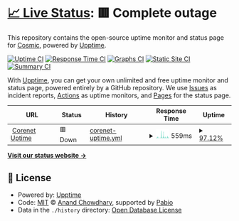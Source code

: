 # [📈 Live Status](https://cosmic-fi.github.io/corenet-uptime): <!--live status--> **🟥 Complete outage**

This repository contains the open-source uptime monitor and status page for [Cosmic](https://cosmic-fi.github.io/corenet-uptime), powered by [Upptime](https://github.com/upptime/upptime).

[![Uptime CI](https://github.com/cosmic-fi/corenet-uptime/workflows/Uptime%20CI/badge.svg)](https://github.com/cosmic-fi/corenet-uptime/actions?query=workflow%3A%22Uptime+CI%22)
[![Response Time CI](https://github.com/cosmic-fi/corenet-uptime/workflows/Response%20Time%20CI/badge.svg)](https://github.com/cosmic-fi/corenet-uptime/actions?query=workflow%3A%22Response+Time+CI%22)
[![Graphs CI](https://github.com/cosmic-fi/corenet-uptime/workflows/Graphs%20CI/badge.svg)](https://github.com/cosmic-fi/corenet-uptime/actions?query=workflow%3A%22Graphs+CI%22)
[![Static Site CI](https://github.com/cosmic-fi/corenet-uptime/workflows/Static%20Site%20CI/badge.svg)](https://github.com/cosmic-fi/corenet-uptime/actions?query=workflow%3A%22Static+Site+CI%22)
[![Summary CI](https://github.com/cosmic-fi/corenet-uptime/workflows/Summary%20CI/badge.svg)](https://github.com/cosmic-fi/corenet-uptime/actions?query=workflow%3A%22Summary+CI%22)

With [Upptime](https://upptime.js.org), you can get your own unlimited and free uptime monitor and status page, powered entirely by a GitHub repository. We use [Issues](https://github.com/cosmic-fi/corenet-uptime/issues) as incident reports, [Actions](https://github.com/cosmic-fi/corenet-uptime/actions) as uptime monitors, and [Pages](https://cosmic-fi.github.io/corenet-uptime) for the status page.

<!--start: status pages-->
<!-- This summary is generated by Upptime (https://github.com/upptime/upptime) -->
<!-- Do not edit this manually, your changes will be overwritten -->
<!-- prettier-ignore -->
| URL | Status | History | Response Time | Uptime |
| --- | ------ | ------- | ------------- | ------ |
| <img alt="" src="https://icons.duckduckgo.com/ip3/www.corenet.xyz.ico" height="13"> [Corenet Uptime](https://www.corenet.xyz) | 🟥 Down | [corenet-uptime.yml](https://github.com/cosmic-fi/corenet-uptime/commits/HEAD/history/corenet-uptime.yml) | <details><summary><img alt="Response time graph" src="./graphs/corenet-uptime/response-time-week.png" height="20"> 559ms</summary><br><a href="https://cosmic-fi.github.io/corenet-uptime/history/corenet-uptime"><img alt="Response time 609" src="https://img.shields.io/endpoint?url=https%3A%2F%2Fraw.githubusercontent.com%2Fcosmic-fi%2Fcorenet-uptime%2FHEAD%2Fapi%2Fcorenet-uptime%2Fresponse-time.json"></a><br><a href="https://cosmic-fi.github.io/corenet-uptime/history/corenet-uptime"><img alt="24-hour response time 326" src="https://img.shields.io/endpoint?url=https%3A%2F%2Fraw.githubusercontent.com%2Fcosmic-fi%2Fcorenet-uptime%2FHEAD%2Fapi%2Fcorenet-uptime%2Fresponse-time-day.json"></a><br><a href="https://cosmic-fi.github.io/corenet-uptime/history/corenet-uptime"><img alt="7-day response time 559" src="https://img.shields.io/endpoint?url=https%3A%2F%2Fraw.githubusercontent.com%2Fcosmic-fi%2Fcorenet-uptime%2FHEAD%2Fapi%2Fcorenet-uptime%2Fresponse-time-week.json"></a><br><a href="https://cosmic-fi.github.io/corenet-uptime/history/corenet-uptime"><img alt="30-day response time 537" src="https://img.shields.io/endpoint?url=https%3A%2F%2Fraw.githubusercontent.com%2Fcosmic-fi%2Fcorenet-uptime%2FHEAD%2Fapi%2Fcorenet-uptime%2Fresponse-time-month.json"></a><br><a href="https://cosmic-fi.github.io/corenet-uptime/history/corenet-uptime"><img alt="1-year response time 609" src="https://img.shields.io/endpoint?url=https%3A%2F%2Fraw.githubusercontent.com%2Fcosmic-fi%2Fcorenet-uptime%2FHEAD%2Fapi%2Fcorenet-uptime%2Fresponse-time-year.json"></a></details> | <details><summary><a href="https://cosmic-fi.github.io/corenet-uptime/history/corenet-uptime">97.12%</a></summary><a href="https://cosmic-fi.github.io/corenet-uptime/history/corenet-uptime"><img alt="All-time uptime 99.06%" src="https://img.shields.io/endpoint?url=https%3A%2F%2Fraw.githubusercontent.com%2Fcosmic-fi%2Fcorenet-uptime%2FHEAD%2Fapi%2Fcorenet-uptime%2Fuptime.json"></a><br><a href="https://cosmic-fi.github.io/corenet-uptime/history/corenet-uptime"><img alt="24-hour uptime 100.00%" src="https://img.shields.io/endpoint?url=https%3A%2F%2Fraw.githubusercontent.com%2Fcosmic-fi%2Fcorenet-uptime%2FHEAD%2Fapi%2Fcorenet-uptime%2Fuptime-day.json"></a><br><a href="https://cosmic-fi.github.io/corenet-uptime/history/corenet-uptime"><img alt="7-day uptime 97.12%" src="https://img.shields.io/endpoint?url=https%3A%2F%2Fraw.githubusercontent.com%2Fcosmic-fi%2Fcorenet-uptime%2FHEAD%2Fapi%2Fcorenet-uptime%2Fuptime-week.json"></a><br><a href="https://cosmic-fi.github.io/corenet-uptime/history/corenet-uptime"><img alt="30-day uptime 96.31%" src="https://img.shields.io/endpoint?url=https%3A%2F%2Fraw.githubusercontent.com%2Fcosmic-fi%2Fcorenet-uptime%2FHEAD%2Fapi%2Fcorenet-uptime%2Fuptime-month.json"></a><br><a href="https://cosmic-fi.github.io/corenet-uptime/history/corenet-uptime"><img alt="1-year uptime 99.06%" src="https://img.shields.io/endpoint?url=https%3A%2F%2Fraw.githubusercontent.com%2Fcosmic-fi%2Fcorenet-uptime%2FHEAD%2Fapi%2Fcorenet-uptime%2Fuptime-year.json"></a></details>

<!--end: status pages-->

[**Visit our status website →**](https://cosmic-fi.github.io/corenet-uptime)

## 📄 License

- Powered by: [Upptime](https://github.com/upptime/upptime)
- Code: [MIT](./LICENSE) © [Anand Chowdhary](https://anandchowdhary.com), supported by [Pabio](https://pabio.com)
- Data in the `./history` directory: [Open Database License](https://opendatacommons.org/licenses/odbl/1-0/)
